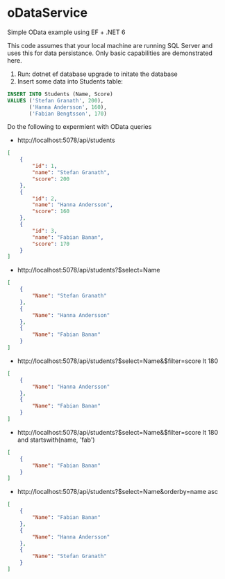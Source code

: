 # oDataService
Simple OData example using EF + .NET 6

This code assumes that your local machine are running SQL Server and uses this for data persistance. Only basic capabilities are demonstrated here.

1) Run: dotnet ef database upgrade to initate the database
2) Insert some data into Students table: 
```SQL
INSERT INTO Students (Name, Score)
VALUES ('Stefan Granath', 200),
       ('Hanna Andersson', 160),
       ('Fabian Bengtsson', 170)
```

Do the following to expermient with OData queries
* http://localhost:5078/api/students
```JSON
[
    {
        "id": 1,
        "name": "Stefan Granath",
        "score": 200
    },
    {
        "id": 2,
        "name": "Hanna Andersson",
        "score": 160
    },
    {
        "id": 3,
        "name": "Fabian Banan",
        "score": 170
    }
]
```
* http://localhost:5078/api/students?$select=Name
```JSON
[
    {
        "Name": "Stefan Granath"
    },
    {
        "Name": "Hanna Andersson"
    },
    {
        "Name": "Fabian Banan"
    }
]
```
* http://localhost:5078/api/students?$select=Name&$filter=score lt 180
```JSON
[
    {
        "Name": "Hanna Andersson"
    },
    {
        "Name": "Fabian Banan"
    }
]
```
* http://localhost:5078/api/students?$select=Name&$filter=score lt 180 and startswith(name, 'fab')
```JSON
[
    {
        "Name": "Fabian Banan"
    }
]
```
* http://localhost:5078/api/students?$select=Name&orderby=name asc
```JSON
[
    {
        "Name": "Fabian Banan"
    },
    {
        "Name": "Hanna Andersson"
    },
    {
        "Name": "Stefan Granath"
    }
]
```
